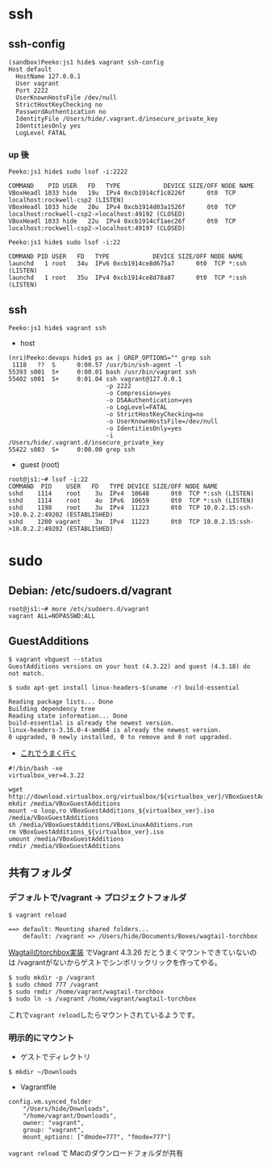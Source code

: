 # ssh


## ssh-config

~~~
(sandbox)Peeko:js1 hide$ vagrant ssh-config 
Host default
  HostName 127.0.0.1
  User vagrant
  Port 2222
  UserKnownHostsFile /dev/null
  StrictHostKeyChecking no
  PasswordAuthentication no
  IdentityFile /Users/hide/.vagrant.d/insecure_private_key
  IdentitiesOnly yes
  LogLevel FATAL
~~~


### up 後

~~~
Peeko:js1 hide$ sudo lsof -i:2222
~~~
~~~
COMMAND    PID USER   FD   TYPE            DEVICE SIZE/OFF NODE NAME
VBoxHeadl 1033 hide   19u  IPv4 0xcb1914cf1c0226f      0t0  TCP localhost:rockwell-csp2 (LISTEN)
VBoxHeadl 1033 hide   20u  IPv4 0xcb1914d03a1526f      0t0  TCP localhost:rockwell-csp2->localhost:49192 (CLOSED)
VBoxHeadl 1033 hide   22u  IPv4 0xcb1914cf1aec26f      0t0  TCP localhost:rockwell-csp2->localhost:49197 (CLOSED)
~~~~

~~~
Peeko:js1 hide$ sudo lsof -i:22
~~~

~~~
COMMAND PID USER   FD   TYPE            DEVICE SIZE/OFF NODE NAME
launchd   1 root   34u  IPv6 0xcb1914ce8d675a7      0t0  TCP *:ssh (LISTEN)
launchd   1 root   35u  IPv4 0xcb1914ce8d78a87      0t0  TCP *:ssh (LISTEN)
~~~

## ssh

~~~
Peeko:js1 hide$ vagrant ssh
~~~

- host

~~~
(nri)Peeko:devops hide$ ps ax | GREP_OPTIONS="" grep ssh
 1118   ??  S      0:00.57 /usr/bin/ssh-agent -l
55393 s001  S+     0:00.01 bash /usr/bin/vagrant ssh
55402 s001  S+     0:01.04 ssh vagrant@127.0.0.1
                           -p 2222
                           -o Compression=yes
                           -o DSAAuthentication=yes
                           -o LogLevel=FATAL
                           -o StrictHostKeyChecking=no
                           -o UserKnownHostsFile=/dev/null
                           -o IdentitiesOnly=yes
                           -i /Users/hide/.vagrant.d/insecure_private_key
55422 s003  S+     0:00.00 grep ssh
~~~

- guest (root)

~~~
root@js1:~# lsof -i:22
COMMAND  PID    USER   FD   TYPE DEVICE SIZE/OFF NODE NAME
sshd    1114    root    3u  IPv4  10648      0t0  TCP *:ssh (LISTEN)
sshd    1114    root    4u  IPv6  10659      0t0  TCP *:ssh (LISTEN)
sshd    1198    root    3u  IPv4  11223      0t0  TCP 10.0.2.15:ssh->10.0.2.2:49202 (ESTABLISHED)
sshd    1200 vagrant    3u  IPv4  11223      0t0  TCP 10.0.2.15:ssh->10.0.2.2:49202 (ESTABLISHED)
~~~


# sudo 


## Debian: /etc/sudoers.d/vagrant 

~~~
root@js1:~# more /etc/sudoers.d/vagrant 
vagrant ALL=NOPASSWD:ALL
~~~

## GuestAdditions

~~~
$ vagrant vbguest --status
GuestAdditions versions on your host (4.3.22) and guest (4.3.18) do not match.
~~~

~~~
$ sudo apt-get install linux-headers-$(uname -r) build-essential

Reading package lists... Done
Building dependency tree       
Reading state information... Done
build-essential is already the newest version.
linux-headers-3.16.0-4-amd64 is already the newest version.
0 upgraded, 0 newly installed, 0 to remove and 0 not upgraded.
~~~

- [これでうまく行く](http://qiita.com/catatsuy/items/7969c0b8c6ea4c30ea97)

~~~
#!/bin/bash -xe
virtualbox_ver=4.3.22

wget http://download.virtualbox.org/virtualbox/${virtualbox_ver}/VBoxGuestAdditions_${virtualbox_ver}.iso
mkdir /media/VBoxGuestAdditions
mount -o loop,ro VBoxGuestAdditions_${virtualbox_ver}.iso /media/VBoxGuestAdditions
sh /media/VBoxGuestAdditions/VBoxLinuxAdditions.run
rm VBoxGuestAdditions_${virtualbox_ver}.iso
umount /media/VBoxGuestAdditions
rmdir /media/VBoxGuestAdditions
~~~

## 共有フォルダ

### デフォルトで/vagrant -> プロジェクトフォルダ

~~~
$ vagrant reload

==> default: Mounting shared folders...
    default: /vagrant => /Users/hide/Documents/Boxes/wagtail-torchbox
~~~

[Wagtailのtorchbox実装](https://github.com/torchbox/wagtail-torchbox) でVagrant 4.3.26 だとうまくマウントできていないのは /vagrantがないからゲストでシンボリックリックを作ってやる。

~~~
$ sudo mkdir -p /vagrant
$ sudo chmod 777 /vagrant
$ sudo rmdir /home/vagrant/wagtail-torchbox
$ sudo ln -s /vagrant /home/vagrant/wagtail-torchbox
~~~

これで`vagrant reload`したらマウントされているようです。

### 明示的にマウント

- ゲストでディレクトリ

~~~
$ mkdir ~/Downloads
~~~

- Vagrantfile

~~~
config.vm.synced_folder 
	"/Users/hide/Downloads", 
	"/home/vagrant/Downloads", 
	owner: "vagrant", 
	group: "vagrant", 
	mount_options: ["dmode=777", "fmode=777"]

~~~

`vagrant reload` で Macのダウンロードフォルダが共有